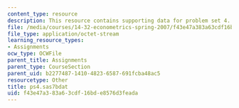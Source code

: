 ```yaml
---
content_type: resource
description: This resource contains supporting data for problem set 4.
file: /media/courses/14-32-econometrics-spring-2007/f43e47a383a63cdf16bde8576d3feada_ps4.sas7bdat
file_type: application/octet-stream
learning_resource_types:
- Assignments
ocw_type: OCWFile
parent_title: Assignments
parent_type: CourseSection
parent_uid: b2277487-1410-4823-6587-691fcba48ac5
resourcetype: Other
title: ps4.sas7bdat
uid: f43e47a3-83a6-3cdf-16bd-e8576d3feada
---
```


